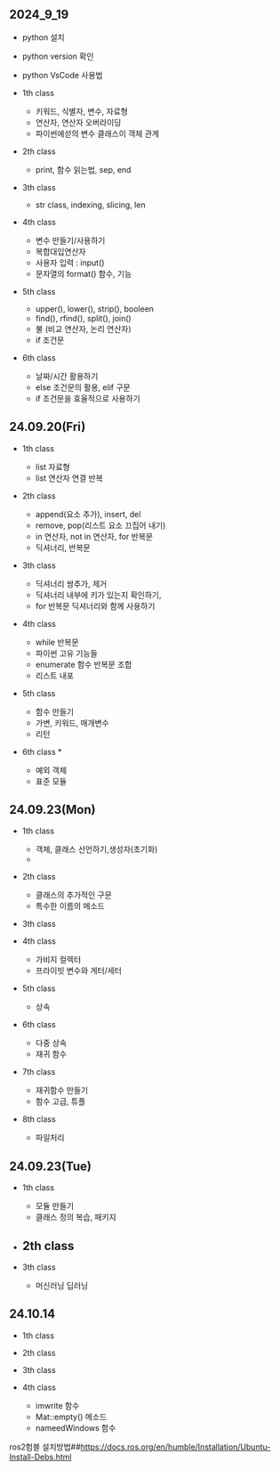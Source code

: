 ## 2024_9_19
<!-- - ![default](image/Default_2.jpg) 이미지 삽입방법-->
- python 설치
- python version 확인
- python VsCode 사용법

- 1th class
    - 키워드, 식별자, 변수, 자료형
    - 연산자, 연산자 오버라이딩
    - 파이썬에섣의 변수 클래스이 객체 관계
- 2th class
    - print, 함수 읽는법, sep, end
- 3th class
    - str class, indexing, slicing, len
- 4th class
  - 변수 만들기/사용하기
  - 복합대입연산자
  - 사용자 입력 : input()
  - 문자열의 format() 함수, 기능
- 5th class
  - upper(), lower(), strip(), booleen
  - find(), rfind(), split(), join()
  - 불 (비교 연산자, 논리 연산자)
  - if 조건문
- 6th class
  - 날짜/시간 활용하기
  - else 조건문의 활용, elif 구문
  - if 조건문을 효율적으로 사용하기

## 24.09.20(Fri)

- 1th class
  - list 자료형
  - list 연산자 연결 반복

- 2th class
  - append(요소 추가), insert, del
  - remove, pop(리스트 요소 끄집어 내기)
  - in 연산자, not in 연산자, for 반복문
  - 딕셔너리, 반복문

- 3th class
  - 딕셔너리 쌍추가, 제거
  - 딕셔너리 내부에 키가 있는지 확인하기,
  - for 반복문 딕셔너리와 함께 사용하기

- 4th class
  - while 반복문
  - 파이썬 고유 기능들
  - enumerate 함수 반복문 조합
  - 리스트 내포

- 5th class
  - 함수 만들기
  - 가변, 키워드, 매개변수
  - 리턴

- 6th class *
  - 예외 객체
  - 표준 모듈 

## 24.09.23(Mon)
- 1th class
  - 객체, 클래스 선언하기,생성자(초기화)
  - 
- 2th class
  - 클래스의 추가적인 구문
  - 특수한 이름의 메소드

- 3th class

- 4th class
  - 가비지 컬렉터
  - 프라이빗 변수와 게터/세터

- 5th class
  - 상속

- 6th class
  - 다중 상속
  - 재귀 함수

- 7th class
  - 재귀함수 만들기
  - 함수 고급, 튜플

- 8th class
  - 파일처리

## 24.09.23(Tue)

- 1th class
  - 모듈 만들기
  - 클래스 정의 복습, 패키지

- 2th class
  - 

- 3th class
  - 머신러닝 딥러닝
  

## 24.10.14
- 1th class

- 2th class

- 3th class

- 4th class
  - imwrite 함수
  - Mat::empty() 메소드
  - nameedWindows 함수



ros2험블 설치방법##https://docs.ros.org/en/humble/Installation/Ubuntu-Install-Debs.html 